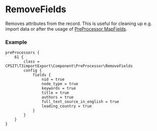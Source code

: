 RemoveFields
============
Removes attributes from the record. This is useful for cleaning up e.g. import data or after the usage of [PreProcessor MapFields](MAP_FIELDS.md).

### Example

```
preProcessors {
	61 {
		class = CPSIT\T3importExport\Component\PreProcessor\RemoveFields
		config {
			fields {
				nid = true
				node_type = true
				keywords = true
				title = true
				authors = true
				full_text_source_in_english = true
				leading_country = true
			}
		}
	}
}

```

